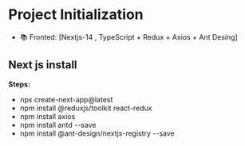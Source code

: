 # Project Initialization

- 📚 Fronted:  [Nextjs-14 , TypeScript + Redux + Axios + Ant Desing]

## Next js install

**Steps:**

- npx create-next-app@latest
- npm install @reduxjs/toolkit react-redux
- npm install axios
- npm install antd --save
- npm install @ant-design/nextjs-registry --save




